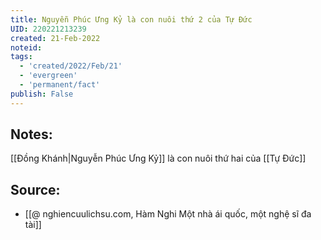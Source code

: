 ```yaml
---
title: Nguyễn Phúc Ưng Kỷ là con nuôi thứ 2 của Tự Đức
UID: 220221213239
created: 21-Feb-2022
noteid:
tags:
  - 'created/2022/Feb/21'
  - 'evergreen'
  - 'permanent/fact'
publish: False
---
```

## Notes:
[[Đồng Khánh|Nguyễn Phúc Ưng Kỷ]] là con nuôi thứ hai của [[Tự Đức]]

## Source:
- [[@ nghiencuulichsu.com, Hàm Nghi Một nhà ái quốc, một nghệ sĩ đa tài]]




